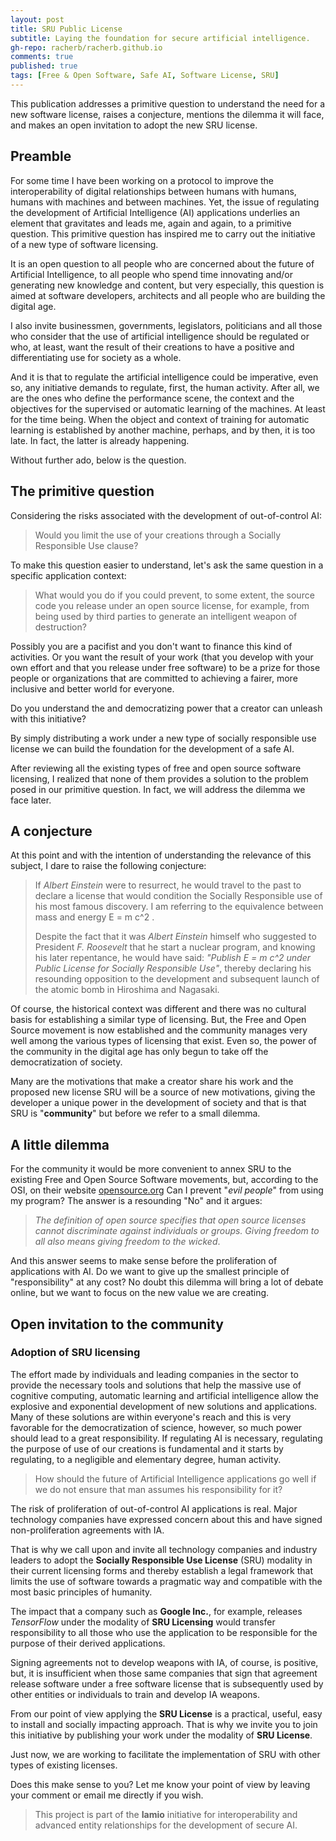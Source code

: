 ```yaml
---
layout: post
title: SRU Public License
subtitle: Laying the foundation for secure artificial intelligence. 
gh-repo: racherb/racherb.github.io
comments: true
published: true
tags: [Free & Open Software, Safe AI, Software License, SRU]
---
```

This publication addresses a primitive question to understand the need for a new software license, raises a conjecture, mentions the dilemma it will face, and makes an open invitation to adopt the new SRU license.

## Preamble

For some time I have been working on a protocol to improve the interoperability of digital relationships between humans with humans, humans with machines and between machines. Yet, the issue of regulating the development of Artificial Intelligence (AI) applications underlies an element that gravitates and leads me, again and again, to a primitive question. This primitive question has inspired me to carry out the initiative of a new type of software licensing.

It is an open question to all people who are concerned about the future of Artificial Intelligence, to all people who spend time innovating and/or generating new knowledge and content, but very especially, this question is aimed at software developers, architects and all people who are building the digital age.

I also invite businessmen, governments, legislators, politicians and all those who consider that the use of artificial intelligence should be regulated or who, at least, want the result of their creations to have a positive and differentiating use for society as a whole.

And it is that to regulate the artificial intelligence could be imperative, even so, any initiative demands to regulate, first, the human activity. After all, we are the ones who define the performance scene, the context and the objectives for the supervised or automatic learning of the machines. At least for the time being. When the object and context of training for automatic learning is established by another machine, perhaps, and by then, it is too late. In fact, the latter is already happening.

Without further ado, below is the question.

## The primitive question

Considering the risks associated with the development of out-of-control AI:

> Would you limit the use of your creations through a Socially Responsible Use clause?

To make this question easier to understand, let's ask the same question in a specific application context:

> What would you do if you could prevent, to some extent, the source code you release under an open source license, for example, from being used by third parties to generate an intelligent weapon of destruction?

Possibly you are a pacifist and you don't want to finance this kind of activities. Or you want the result of your work (that you develop with your own effort and that you release under free software) to be a prize for those people or organizations that are committed to achieving a fairer, more inclusive and better world for everyone.

Do you understand the and democratizing power that a creator can unleash with this initiative?

By simply distributing a work under a new type of socially responsible use license we can build the foundation for the development of a safe AI.

After reviewing all the existing types of free and open source software licensing, I realized that none of them provides a solution to the problem posed in our primitive question. In fact, we will address the dilemma we face later.

## A conjecture

At this point and with the intention of understanding the relevance of this subject, I dare to raise the following conjecture:

> If *Albert Einstein* were to resurrect, he would travel to the past to declare a license that would condition the Socially Responsible use of his most famous discovery. I am referring to the equivalence between mass and energy E = m c^2  .
>
> Despite the fact that it was *Albert Einstein* himself who suggested to President *F. Roosevelt* that he start a nuclear program, and knowing his later repentance, he would have said: *"Publish E = m c^2 under Public License for Socially Responsible Use"*, thereby declaring his resounding opposition to the development and subsequent launch of the atomic bomb in Hiroshima and Nagasaki.

Of course, the historical context was different and there was no cultural basis for establishing a similar type of licensing. But, the Free and Open Source movement is now established and the community manages very well among the various types of licensing that exist. Even so, the power of the community in the digital age has only begun to take off the democratization of society.

Many are the motivations that make a creator share his work and the proposed new license SRU will be a source of new motivations, giving the developer a unique power in the development of society and that is that SRU is "**community**" but before we refer to a small dilemma.

## A little dilemma

For the community it would be more convenient to annex SRU to the existing Free and Open Source Software movements, but, according to the OSI, on their website [opensource.org](https://opensource.org/faq#evil) Can I prevent "*evil people*" from using my program? The answer is a resounding "No" and it argues:

> *The definition of open source specifies that open source licenses cannot discriminate against individuals or groups. Giving freedom to all also means giving freedom to the wicked*.

And this answer seems to make sense before the proliferation of applications with AI. Do we want to give up the smallest principle of "responsibility" at any cost? No doubt this dilemma will bring a lot of debate online, but we want to focus on the new value we are creating.

## Open invitation to the community

### Adoption of SRU licensing

The effort made by individuals and leading companies in the sector to provide the necessary tools and solutions that help the massive use of cognitive computing, automatic learning and artificial intelligence allow the explosive and exponential development of new solutions and applications. Many of these solutions are within everyone's reach and this is very favorable for the democratization of science, however, so much power should lead to a great responsibility. If regulating AI is necessary, regulating the purpose of use of our creations is fundamental and it starts by regulating, to a negligible and elementary degree, human activity.

> How should the future of Artificial Intelligence applications go well if we do not ensure that man assumes his responsibility for it?

The risk of proliferation of out-of-control AI applications is real. Major technology companies have expressed concern about this and have signed non-proliferation agreements with IA.

That is why we call upon and invite all technology companies and industry leaders to adopt the **Socially Responsible Use License** (SRU) modality in their current licensing forms and thereby establish a legal framework that limits the use of software towards a pragmatic way and compatible with the most basic principles of humanity.

The impact that a company such as **Google Inc.**, for example, releases *TensorFlow* under the modality of **SRU Licensing** would transfer responsibility to all those who use the application to be responsible for the purpose of their derived applications.

Signing agreements not to develop weapons with IA, of course, is positive, but, it is insufficient when those same companies that sign that agreement release software under a free software license that is subsequently used by other entities or individuals to train and develop IA weapons.

From our point of view applying the **SRU License** is a practical, useful, easy to install and socially impacting approach. That is why we invite you to join this initiative by publishing your work under the modality of **SRU License**.

Just now, we are working to facilitate the implementation of SRU with other types of existing licenses.

Does this make sense to you? Let me know your point of view by leaving your comment or email me directly if you wish.

> This project is part of the **Iamio** initiative for interoperability and advanced entity relationships for the development of secure AI.
